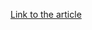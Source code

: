 [Link to the article](https://www.crowdstrike.com/en-us/blog/falcon-platform-supports-google-cloud-arm-based-axion-cpus/)
